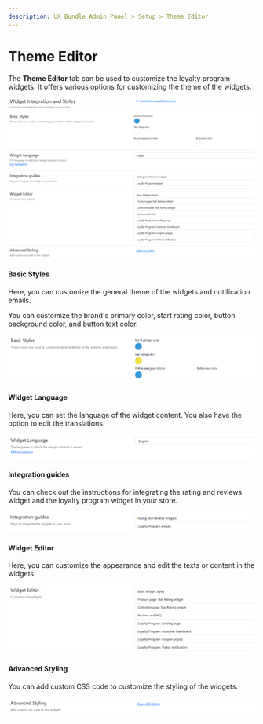 ```yaml
---
description: UX Bundle Admin Panel > Setup > Theme Editor
---
```


# Theme Editor

The **Theme Editor** tab can be used to customize the loyalty program widgets. It offers various options for customizing the theme of the widgets.

![Theme Editor](<../../../../.gitbook/assets/image (1143).png>)

#### Basic Styles

Here, you can customize the general theme of the widgets and notification emails.&#x20;

You can customize the brand's primary color, start rating color, button background color, and button text color.&#x20;

![Basic Styles](<../../../../.gitbook/assets/image (1914).png>)

#### Widget Language

Here, you can set the language of the widget content. You also have the option to edit the translations.&#x20;

![Widget Language](<../../../../.gitbook/assets/image (1270).png>)

#### Integration guides

You can check out the instructions for integrating the rating and reviews widget and the loyalty program widget in your store.&#x20;

![Integration Guide](<../../../../.gitbook/assets/image (1663).png>)

#### Widget Editor

Here, you can customize the appearance and edit the texts or content in the widgets.&#x20;

![Widget Editor](<../../../../.gitbook/assets/image (627).png>)

#### Advanced Styling

You can add custom CSS code to customize the styling of the widgets.&#x20;

![Advanced Styling](<../../../../.gitbook/assets/image (729).png>)
